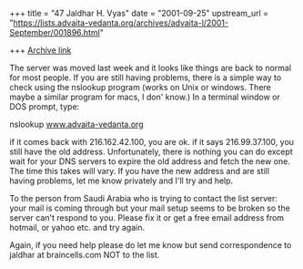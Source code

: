 +++
title = "47 Jaldhar H. Vyas"
date = "2001-09-25"
upstream_url = "https://lists.advaita-vedanta.org/archives/advaita-l/2001-September/001896.html"

+++
[Archive link](https://lists.advaita-vedanta.org/archives/advaita-l/2001-September/001896.html)

The server was moved last week and it looks like things are back to normal
for most people.  If you are still having problems, there is a simple way to
check using the nslookup program (works on Unix or windows.  There maybe a
similar program for macs, I don' know.)  In a terminal window or DOS prompt,
type:

nslookup www.advaita-vedanta.org

if it comes back with 216.162.42.100, you are ok.  if it says 216.99.37.100,
you still have the old address.  Unfortunately, there is nothing you can do
except wait for your DNS servers to expire the old address and fetch the new
one.  The time this takes will vary.  If you have the new address and are
still having problems, let me know privately and I'll try and help.

To the person from Saudi Arabia who is trying to contact the list server:
your mail is coming through but your mail setup seems to be broken so the
server can't respond to you.  Please fix it or get a free email address from
hotmail, or yahoo etc. and try again.

Again, if you need help please do let me know but send correspondence to
jaldhar at braincells.com NOT to the list.

